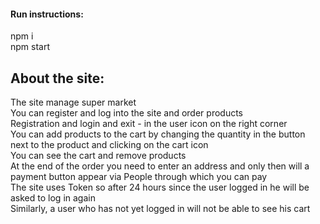 #### Run instructions: </br>
npm i </br>
npm start </br>

## About the site: </br>
The site  manage super market </br>
You can register and log into the site and order products </br>
Registration and login and exit - in the user icon on the right corner</br>
You can add products to the cart by changing the quantity in the button next to the product and clicking on the cart icon </br>
You can see the cart and remove products </br>
At the end of the order you need to enter an address and only then will a payment button appear via People through which you can pay </br>
The site uses Token so after 24 hours since the user logged in he will be asked to log in again </br>
Similarly, a user who has not yet logged in will not be able to see his cart </br>